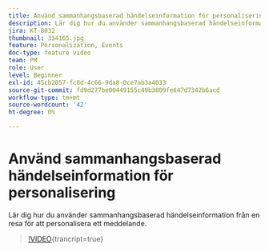 ```yaml
---
title: Använd sammanhangsbaserad händelseinformation för personalisering
description: Lär dig hur du använder sammanhangsbaserad händelseinformation från en resa för att personalisera ett meddelande.
jira: KT-8032
thumbnail: 334165.jpg
feature: Personalization, Events
doc-type: feature video
team: PM
role: User
level: Beginner
exl-id: 45cb2057-fc8d-4c66-9da8-0ce7ab3a4033
source-git-commit: fd9d277be00449155c49b3809fe647d7342b6acd
workflow-type: tm+mt
source-wordcount: '42'
ht-degree: 0%

---
```


# Använd sammanhangsbaserad händelseinformation för personalisering

Lär dig hur du använder sammanhangsbaserad händelseinformation från en resa för att personalisera ett meddelande.

>[!VIDEO](https://video.tv.adobe.com/v/334165?quality=12&learn=on){trancript=true}
